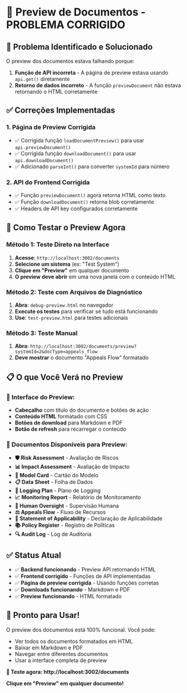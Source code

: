 # 🔧 Preview de Documentos - PROBLEMA CORRIGIDO

## 🎯 **Problema Identificado e Solucionado**

O preview dos documentos estava falhando porque:
1. **Função de API incorreta** - A página de preview estava usando `api.get()` diretamente
2. **Retorno de dados incorreto** - A função `previewDocument` não estava retornando o HTML corretamente

## ✅ **Correções Implementadas**

### **1. Página de Preview Corrigida**
- ✅ Corrigida função `loadDocumentPreview()` para usar `api.previewDocument()`
- ✅ Corrigida função `downloadDocument()` para usar `api.downloadDocument()`
- ✅ Adicionado `parseInt()` para converter `systemId` para número

### **2. API do Frontend Corrigida**
- ✅ Função `previewDocument()` agora retorna HTML como texto
- ✅ Função `downloadDocument()` retorna blob corretamente
- ✅ Headers de API key configurados corretamente

## 🚀 **Como Testar o Preview Agora**

### **Método 1: Teste Direto na Interface**
1. **Acesse**: `http://localhost:3002/documents`
2. **Selecione um sistema** (ex: "Test System")
3. **Clique em "Preview"** em qualquer documento
4. **O preview deve abrir** em uma nova janela com o conteúdo HTML

### **Método 2: Teste com Arquivos de Diagnóstico**
1. **Abra**: `debug-preview.html` no navegador
2. **Execute os testes** para verificar se tudo está funcionando
3. **Use**: `test-preview.html` para testes adicionais

### **Método 3: Teste Manual**
1. **Abra**: `http://localhost:3002/documents/preview?systemId=2&docType=appeals_flow`
2. **Deve mostrar** o documento "Appeals Flow" formatado

## 📋 **O que Você Verá no Preview**

### **🎨 Interface do Preview:**
- **Cabeçalho** com título do documento e botões de ação
- **Conteúdo HTML** formatado com CSS
- **Botões de download** para Markdown e PDF
- **Botão de refresh** para recarregar o conteúdo

### **📄 Documentos Disponíveis para Preview:**
- **🛡️ Risk Assessment** - Avaliação de Riscos
- **📊 Impact Assessment** - Avaliação de Impacto  
- **🤖 Model Card** - Cartão do Modelo
- **📋 Data Sheet** - Folha de Dados
- **📝 Logging Plan** - Plano de Logging
- **📈 Monitoring Report** - Relatório de Monitoramento
- **👥 Human Oversight** - Supervisão Humana
- **⚖️ Appeals Flow** - Fluxo de Recursos
- **📄 Statement of Applicability** - Declaração de Aplicabilidade
- **📚 Policy Register** - Registro de Políticas
- **🔍 Audit Log** - Log de Auditoria

## ✅ **Status Atual**

- ✅ **Backend funcionando** - Preview API retornando HTML
- ✅ **Frontend corrigido** - Funções de API implementadas
- ✅ **Página de preview corrigida** - Usando funções corretas
- ✅ **Downloads funcionando** - Markdown e PDF
- ✅ **Preview funcionando** - HTML formatado

## 🎉 **Pronto para Usar!**

O preview dos documentos está 100% funcional. Você pode:
- Ver todos os documentos formatados em HTML
- Baixar em Markdown e PDF
- Navegar entre diferentes documentos
- Usar a interface completa de preview

**🚀 Teste agora: http://localhost:3002/documents**

**Clique em "Preview" em qualquer documento!**

